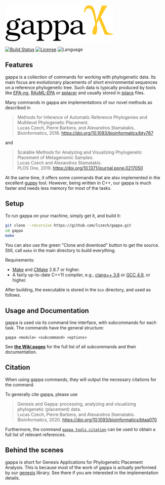 ![gappa](/doc/logo/logo_readme.png?raw=true "gappa")

<!-- Genesis Applications for Phylogenetic Placement Analysis -->

[![Build Status](https://travis-ci.org/lczech/gappa.svg?branch=master)](https://travis-ci.org/lczech/gappa)
[![License](https://img.shields.io/badge/license-GPLv3-blue.svg)](http://www.gnu.org/licenses/gpl.html)
![Language](https://img.shields.io/badge/language-C%2B%2B11-lightgrey.svg)

Features
-------------------

gappa is a collection of commands for working with phylogenetic data.
Its main focus are evolutionary placements of short environmental sequences on a reference phylogenetic tree.
Such data is typically produced by tools like [EPA-ng](https://github.com/Pbdas/epa-ng),
[RAxML-EPA](http://sco.h-its.org/exelixis/web/software/epa/index.html) or
[pplacer](http://matsen.fhcrc.org/pplacer/) and usually stored in
[jplace](http://journals.plos.org/plosone/article?id=10.1371/journal.pone.0031009) files.
<!-- It however also offers some commands for working with data such as sequences or trees. -->

Many commands in gappa are implementations of our novel methods as described in

> Methods for Inference of Automatic Reference Phylogenies and Multilevel Phylogenetic Placement.<br />
> Lucas Czech, Pierre Barbera, and Alexandros Stamatakis.<br />
> Bioinformatics, 2018. https://doi.org/10.1093/bioinformatics/bty767<br />
> <!-- bioRxiv, 2018. https://doi.org/10.1101/299792 -->

and

> Scalable Methods for Analyzing and Visualizing Phylogenetic Placement of Metagenomic Samples.<br />
> Lucas Czech and Alexandros Stamatakis.<br />
> PLOS One, 2019. https://doi.org/10.1371/journal.pone.0217050<br />
> <!-- bioRxiv, 2019. https://doi.org/10.1101/346353 -->

At the same time, it offers some commands that are also implemented in the excellent
[guppy](http://matsen.github.io/pplacer/generated_rst/guppy.html) tool.
However, being written in C++, our gappa is much faster and needs less memory for most of the tasks.

Setup
-------------------

To run gappa on your machine, simply get it, and build it:

~~~.sh
git clone --recursive https://github.com/lczech/gappa.git
cd gappa
make
~~~

You can also use the green "Clone and download" button to get the source.
Still, call `make` in the main directory to build everything.

Requirements:

 *  [Make](https://www.gnu.org/software/make/) and [CMake](https://cmake.org/) 2.8.7 or higher.
 *  A fairly up-to-date C++11 compiler, e.g.,
    [clang++ 3.6](http://clang.llvm.org/) or [GCC 4.9](https://gcc.gnu.org/), or higher.

After building, the executable is stored in the `bin` directory, and used as follows.

Usage and Documentation
-------------------

gappa is used via its command line interface, with subcommands for each task.
The commands have the general structure:

    gappa <module> <subcommand> <options>

<!-- The modules are simply a way of organizing the commands,
and have no [deeper meaning](https://en.wikipedia.org/wiki/42_%28answer%29). -->

See [**the Wiki pages**](https://github.com/lczech/gappa/wiki)
for the full list of all subcommands and their documentation.

Citation
-------------------

When using gappa commands, they will output the necessary citations for the command.

To generally cite gappa, please use

> Genesis and Gappa: processing, analyzing and visualizing phylogenetic (placement) data.<br />
> Lucas Czech, Pierre Barbera, and Alexandros Stamatakis.<br />
> Bioinformatics, 2020. https://doi.org/10.1093/bioinformatics/btaa070<br />

Furthermore, the command [`gappa tools citation`](https://github.com/lczech/gappa/wiki/Subcommand:-citation) can be used to obtain a full list of relevant references.

Behind the scenes
-------------------

gappa is short for Genesis Applications for Phylogenetic Placement Analysis.
This is because most of the work of gappa is actually performed by our [genesis](https://github.com/lczech/genesis) library.
See there if you are interested in the implementation details.
